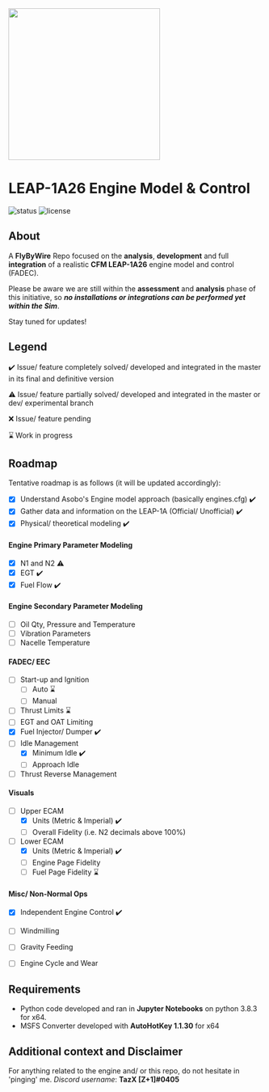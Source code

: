 <img src="https://raw.githubusercontent.com/flybywiresim/fbw-branding/master/png/FBW-Logo.png" placeholder="Flybywire" width="300"/>

# LEAP-1A26 Engine Model & Control

![status](https://img.shields.io/badge/status-Unstable%2F%20WIP-blue)
![license](https://img.shields.io/github/license/flybywiresim/leap-1a26-model)

## About
A **FlyByWire** Repo focused on the **analysis**, **development** and full **integration** of a realistic **CFM LEAP-1A26** engine model and control (FADEC). 

Please be aware we are still within the **assessment** and **analysis** phase of this initiative, so **_no installations or integrations can be performed yet within the Sim_**.

Stay tuned for updates!

## Legend
:heavy_check_mark: Issue/ feature completely solved/ developed and integrated in the master in its final and definitive version

:warning: Issue/ feature partially solved/ developed and integrated in the master or dev/ experimental branch

:x: Issue/ feature pending

:hourglass: Work in progress

## Roadmap
Tentative roadmap is as follows (it will be updated accordingly):

- [x] Understand Asobo's Engine model approach (basically engines.cfg) :heavy_check_mark:
- [x] Gather data and information on the LEAP-1A (Official/ Unofficial) :heavy_check_mark:
- [x] Physical/ theoretical modeling :heavy_check_mark:

#### Engine Primary Parameter Modeling
 - [x] N1 and N2 :warning: 
 - [x] EGT :heavy_check_mark: 
 - [x] Fuel Flow :heavy_check_mark: 
  
#### Engine Secondary Parameter Modeling
 - [ ] Oil Qty, Pressure and Temperature 
 - [ ] Vibration Parameters
 - [ ] Nacelle Temperature

#### FADEC/ EEC
 - [ ] Start-up and Ignition 
    - [ ] Auto :hourglass:
    - [ ] Manual 
 - [ ] Thrust Limits :hourglass:
 - [ ] EGT and OAT Limiting
 - [x] Fuel Injector/ Dumper :heavy_check_mark:
 - [ ] Idle Management
     - [x] Minimum Idle :heavy_check_mark:
     - [ ] Approach Idle
 - [ ] Thrust Reverse Management

#### Visuals
- [ ] Upper ECAM
   - [x] Units (Metric & Imperial) :heavy_check_mark:
   - [ ] Overall Fidelity (i.e. N2 decimals above 100%)
- [ ] Lower ECAM
   - [x] Units (Metric & Imperial) :heavy_check_mark:
   - [ ] Engine Page Fidelity
   - [ ] Fuel Page Fidelity :hourglass:
 
#### Misc/ Non-Normal Ops
 - [x] Independent Engine Control :heavy_check_mark:
 - [ ] Windmilling
 - [ ] Gravity Feeding
 - [ ] Engine Cycle and Wear


## Requirements
* Python code developed and ran in **Jupyter Notebooks** on python 3.8.3 for x64.
* MSFS Converter developed with **AutoHotKey 1.1.30** for x64

## Additional context and Disclaimer
For anything related to the engine and/ or this repo, do not hesitate in 'pinging' me. 
_Discord username_: **TazX [Z+1]#0405**
